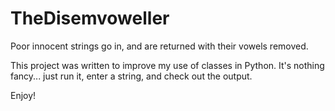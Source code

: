 # TheDisemvoweller
Poor innocent strings go in, and are returned with their vowels removed.

This project was written to improve my use of classes in Python. 
It's nothing fancy... just run it, enter a string, and check out the output.

Enjoy!
